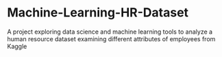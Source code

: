 # Machine-Learning-HR-Dataset
A project exploring data science and machine learning tools to analyze a human resource dataset examining different attributes of employees from Kaggle
